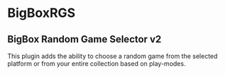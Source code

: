 # BigBoxRGS
## BigBox Random Game Selector v2
This plugin adds the ability to choose a random game from the selected platform or from your entire collection based on play-modes.
